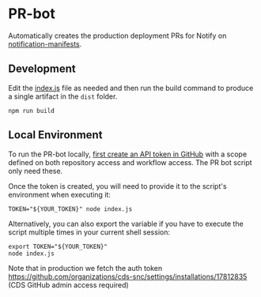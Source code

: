 # PR-bot

Automatically creates the production deployment PRs for Notify on
[notification-manifests](https://github.com/cds-snc/notification-manifests).

## Development

Edit the [index.js](index.js) file as needed and then run the build command to
produce a single artifact in the `dist` folder.

```shell
npm run build
```

## Local Environment

To run the PR-bot locally,
[first create an API token in GitHub](https://github.com/settings/tokens) with
a scope defined on both repository access and workflow access. The PR bot script only need these.

Once the token is created, you will need to provide it to the script's environment
when executing it:

```shell
TOKEN="${YOUR_TOKEN}" node index.js 
```

Alternatively, you can also export the variable if you have to execute the script multiple times
in your current shell session:

```shell
export TOKEN="${YOUR_TOKEN}"
node index.js
```

Note that in production we fetch the auth token https://github.com/organizations/cds-snc/settings/installations/17812835 (CDS GitHub admin access required) 